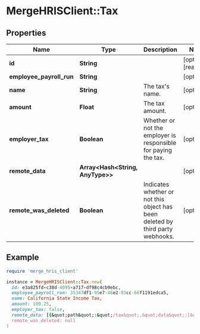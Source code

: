 # MergeHRISClient::Tax

## Properties

| Name | Type | Description | Notes |
| ---- | ---- | ----------- | ----- |
| **id** | **String** |  | [optional][readonly] |
| **employee_payroll_run** | **String** |  | [optional] |
| **name** | **String** | The tax&#39;s name. | [optional] |
| **amount** | **Float** | The tax amount. | [optional] |
| **employer_tax** | **Boolean** | Whether or not the employer is responsible for paying the tax. | [optional] |
| **remote_data** | **Array&lt;Hash&lt;String, AnyType&gt;&gt;** |  | [optional] |
| **remote_was_deleted** | **Boolean** | Indicates whether or not this object has been deleted by third party webhooks. | [optional] |

## Example

```ruby
require 'merge_hris_client'

instance = MergeHRISClient::Tax.new(
  id: e3a825fd-c38d-4095-a717-df98c4cb9ebc,
  employee_payroll_run: 35347df1-95e7-46e2-93cc-66f1191edca5,
  name: California State Income Tax,
  amount: 100.25,
  employer_tax: false,
  remote_data: [{&quot;path&quot;:&quot;/tax&quot;,&quot;data&quot;:[&quot;Varies by platform&quot;]}],
  remote_was_deleted: null
)
```

